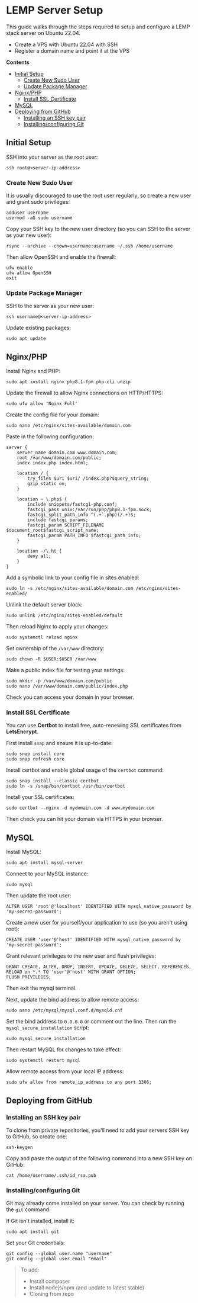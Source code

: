 # LEMP Server Setup

This guide walks through the steps required to setup and configure a LEMP stack server on Ubuntu 22.04.

- Create a VPS with Ubuntu 22.04 with SSH
- Register a domain name and point it at the VPS

**Contents**

- <a href="#initial-setup">Initial Setup</a>
  - <a href="#create-new-sudo-user">Create New Sudo User</a>
  - <a href="#update-package-manager">Update Package Manager</a>
- <a href="#nginxphp">Nginx/PHP</a>
  - <a href="#install-ssl-certificate">Install SSL Certificate</a>
- <a href="#mysql">MySQL</a>
- <a href="#deploying-from-github">Deploying from GitHub</a>
  - <a href="#installing-an-ssh-key-pair">Installing an SSH key pair</a>
  - <a href="#installing-configuring-git">Installing/configuring Git</a>

## Initial Setup

SSH into your server as the root user:

```shell
ssh root@<server-ip-address>
```

### Create New Sudo User

It is usually discouraged to use the root user regularly, so create a new user
and grant sudo privileges:

```shell
adduser username 
usermod -aG sudo username
```

Copy your SSH key to the new user directory (so you can SSH to the server as
your new user):

```shell
rsync --archive --chown=username:username ~/.ssh /home/username
```

Then allow OpenSSH and enable the firewall:

```shell
ufw enable
ufw allow OpenSSH
exit
```

### Update Package Manager

SSH to the server as your new user:

```shell
ssh username@<server-ip-address>
```

Update existing packages:

```shell
sudo apt update
```

## Nginx/PHP

Install Nginx and PHP:

```shell
sudo apt install nginx php8.1-fpm php-cli unzip
```

Update the firewall to allow Nginx connections on HTTP/HTTPS:

```shell
sudo ufw allow 'Nginx Full'
```

Create the config file for your domain:

```shell
sudo nano /etc/nginx/sites-available/domain.com
```

Paste in the following configuration:

```nginx
server {
    server_name domain.com www.domain.com;
    root /var/www/domain.com/public;
    index index.php index.html;

    location / {
        try_files $uri $uri/ /index.php?$query_string;
        gzip_static on;
    }

    location ~ \.php$ {
        include snippets/fastcgi-php.conf;
        fastcgi_pass unix:/var/run/php/php8.1-fpm.sock;
        fastcgi_split_path_info ^(.+`.php)(/.+)$;
        include fastcgi_params;
        fastcgi_param SCRIPT_FILENAME $document_root$fastcgi_script_name;
        fastcgi_param PATH_INFO $fastcgi_path_info;
    }

    location ~/\.ht {
        deny all;
    }
}
```

Add a symbolic link to your config file in sites enabled:

```shell
sudo ln -s /etc/nginx/sites-available/domain.com /etc/nginx/sites-enabled/
```

Unlink the default server block:

```shell
sudo unlink /etc/nginx/sites-enabled/default
```

Then reload Nginx to apply your changes:

```shell
sudo systemctl reload nginx
```

Set ownership of the `/var/www` directory:

```shell
sudo chown -R $USER:$USER /var/www
```

Make a public index file for testing your settings:

```shell
sudo mkdir -p /var/www/domain.com/public
sudo nano /var/www/domain.com/public/index.php
```

Check you can access your domain in your browser.

### Install SSL Certificate

You can use **Certbot** to install free, auto-renewing SSL certificates from **LetsEncrypt**.

First install `snap` and ensure it is up-to-date:

```shell
sudo snap install core
sudo snap refresh core
```

Install certbot and enable global usage of the `certbot` command:

```shell
sudo snap install --classic certbot
sudo ln -s /snap/bin/certbot /usr/bin/certbot
```

Install your SSL certificates:

```shell
sudo certbot --nginx -d mydomain.com -d www.mydomain.com
```

Then check you can hit your domain via HTTPS in your browser.

## MySQL

Install MySQL:

```shell
sudo apt install mysql-server
```

Connect to your MySQL instance:

```shell
sudo mysql
```

Then update the root user:

```mysql
ALTER USER 'root'@'localhost' IDENTIFIED WITH mysql_native_password by 'my-secret-password';
```

Create a new user for yourself/your application to use (so you aren't using root):

```mysql
CREATE USER 'user'@'host' IDENTIFIED WITH mysql_native_password by 'my-secret-password';
```

Grant relevant privileges to the new user and flush privileges:

```mysql
GRANT CREATE, ALTER, DROP, INSERT, UPDATE, DELETE, SELECT, REFERENCES, RELOAD on *.* TO 'user'@'host' WITH GRANT OPTION;
FLUSH PRIVILEGES;
```

Then exit the mysql terminal.

Next, update the bind address to allow remote access:

```shell
sudo nano /etc/mysql/mysql.conf.d/mysqld.cnf
```

Set the bind address to `0.0.0.0` or comment out the line. Then run the `mysql_secure_installation` script:

```shell
sudo mysql_secure_installation
```

Then restart MySQL for changes to take effect:

```shell
sudo systemctl restart mysql
```

Allow remote access from your local IP address:

```shell
sudo ufw allow from remote_ip_address to any port 3306;
```

## Deploying from GitHub

### Installing an SSH key pair

To clone from private repositories, you'll need to add your servers SSH key to GitHub, so create one:

```shell
ssh-keygen
```

Copy and paste the output of the following command into a new SSH key on GitHub:

```shell
cat /home/username/.ssh/id_rsa.pub
```

### Installing/configuring Git

Git may already come installed on your server. You can check by running the `git` command.

If Git isn't installed, install it:

```shell
sudo apt install git
```

Set your Git credentials:

```shell
git config --global user.name "username"
git config --global user.email "email"
```

> To add:
> - Install composer
> - Install nodejs/npm (and update to latest stable)
> - Cloning from repo

